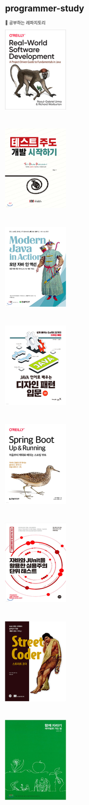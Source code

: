 # programmer-study
🎯 공부하는 레파지토리

<a href="https://www.yes24.com/Product/Goods/90533758">
  <img src="java-practice/real-world-software-development/docs/img.png" align="center" alt="Image1" width="200" height="262">
</a>

<br/><br/>

<a href="https://www.yes24.com/Product/Goods/89145195">
  <img src="java-practice/test-driven-development/docs/img.png" align="center" alt="Image2" width="200" height="262">
</a>

<br/><br/>

<a href="https://www.yes24.com/Product/Goods/77125987">
  <img src="java-practice/modern-java-in-action/docs/img.png" align="center" alt="Image3" width="200" height="262">
</a>

<br/><br/>

<a href="https://www.yes24.com/Product/Goods/115576266">
  <img src="java-practice/gof-with-java/docs/img.png" align="center" alt="Image1" width="200" height="262">
</a>

<br/><br/>

<a href="https://www.yes24.com/Product/Goods/118710279">
  <img src="java-practice/spring-boot-up-and-running/docs/img.png" align="center" alt="Image2" width="200" height="262">
</a>

<br/><br/>

<a href="https://www.yes24.com/Product/Goods/75189146">
  <img src="java-practice/pragmatic-unit-testing-in-java-with-junit/docs/img.png" align="center" alt="Image2" width="200" height="262">
</a>

<br/><br/>

<a href="https://www.yes24.com/Product/Goods/75189146">
  <img src="java-practice/street-coder/docs/img.png" align="center" alt="Image2" width="200" height="262">
</a>

<br/><br/>

<a href="https://www.yes24.com/Product/Goods/67350256">
  <img src="java-practice/the-road-to-growing-together-with-agile/docs/img.png" align="center" alt="Image2" width="200" height="262">
</a>

<br/><br/>
